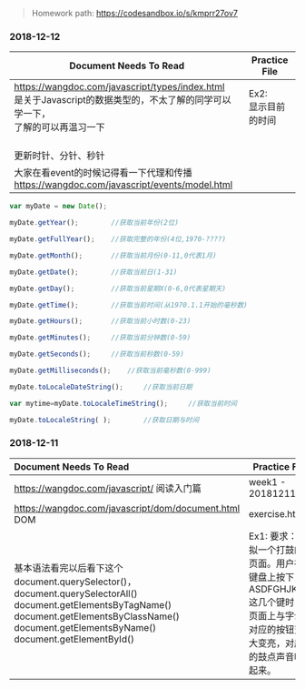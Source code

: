 
> Homework path: https://codesandbox.io/s/kmprr27ov7

### 2018-12-12

| Document Needs To Read                                                                                 | Practice File                     |
| ------------------------------------------------------------------------------------------------------ | --------------------------------- |
| https://wangdoc.com/javascript/types/index.html <br/> 是关于Javascript的数据类型的，不太了解的同学可以学一下，<br/>了解的可以再温习一下 | Ex2: <br/>显示目前的时间
<br/>更新时针、分针、秒针 |
| 大家在看event的时候记得看一下代理和传播<br/>https://wangdoc.com/javascript/events/model.html                            |                                   |
```JavaScript
var myDate = new Date();

myDate.getYear();        //获取当前年份(2位)

myDate.getFullYear();    //获取完整的年份(4位,1970-????)

myDate.getMonth();       //获取当前月份(0-11,0代表1月)

myDate.getDate();        //获取当前日(1-31)

myDate.getDay();         //获取当前星期X(0-6,0代表星期天)

myDate.getTime();        //获取当前时间(从1970.1.1开始的毫秒数)

myDate.getHours();       //获取当前小时数(0-23)

myDate.getMinutes();     //获取当前分钟数(0-59)

myDate.getSeconds();     //获取当前秒数(0-59)

myDate.getMilliseconds();    //获取当前毫秒数(0-999)

myDate.toLocaleDateString();     //获取当前日期

var mytime=myDate.toLocaleTimeString();     //获取当前时间

myDate.toLocaleString( );        //获取日期与时间
```
 

### 2018-12-11

| Document Needs To Read                                                                                                                                                                                         | Practice File                                                          |
|:-------------------------------------------------------------------------------------------------------------------------------------------------------------------------------------------------------------- | ---------------------------------------------------------------------- |
| https://wangdoc.com/javascript/ 阅读入门篇                                                                                                                                                                          | week1 - 20181211.md                                                    |
| https://wangdoc.com/javascript/dom/document.html <br/> DOM                                                                                                                                                     | exercise.html                                                          |
| 基本语法看完以后看下这个<br/>document.querySelector()，document.querySelectorAll()<br/>document.getElementsByTagName()<br/>document.getElementsByClassName()<br/>document.getElementsByName()<br/>document.getElementById() | Ex1: 要求：模拟一个打鼓的页面。用户在键盘上按下 ASDFGHJKL 这几个键时，页面上与字母对应的按钮变大变亮，对应的鼓点声音响起来。 |





